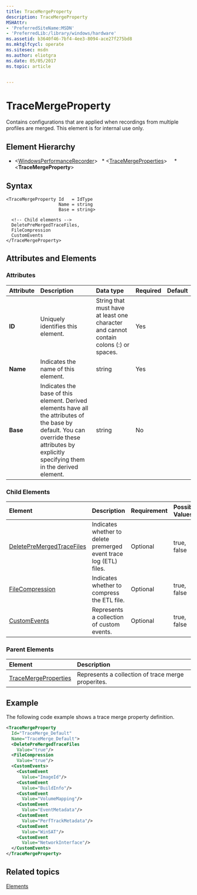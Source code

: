 ```yaml
---
title: TraceMergeProperty
description: TraceMergeProperty
MSHAttr:
- 'PreferredSiteName:MSDN'
- 'PreferredLib:/library/windows/hardware'
ms.assetid: b3640f46-7bf4-4ee3-8094-ace27f275bd8
ms.mktglfcycl: operate
ms.sitesec: msdn
ms.author: eliotgra
ms.date: 05/05/2017
ms.topic: article


---
```



# TraceMergeProperty

Contains configurations that are applied when recordings from multiple profiles are merged. This element is for internal use only.


## Element Hierarchy

* \<[WindowsPerformanceRecorder](windowsperformancerecorder.md)\>
  * \<[TraceMergeProperties](tracemergeproperties.md)\>
    * \<**TraceMergeProperty**\>


## Syntax

```
<TraceMergeProperty Id   = IdType
                    Name = string
                    Base = string>

  <!-- Child elements -->
  DeletePreMergedTraceFiles,
  FileCompression
  CustomEvents
</TraceMergeProperty>
```


## Attributes and Elements


### Attributes

| Attribute | Description                                                                                                                                                                                  | Data type                                                                             | Required | Default |
| :-------  | :------------------------------------------------------------------------------------------------------------------------------------------------------------------------------------------- | :------------------------------------------------------------------------------------ | :------- | :------ |
| **ID**    | Uniquely identifies this element.                                                                                                                                                            | String that must have at least one character and cannot contain colons (:) or spaces. | Yes      |         |
| **Name**  | Indicates the name of this element.                                                                                                                                                          | string                                                                                | Yes      |         |
| **Base**  | Indicates the base of this element. Derived elements have all the attributes of the base by default. You can override these attributes by explicitly specifying them in the derived element. | string                                                                                | No       |         |


### Child Elements

| Element                                                   | Description                                                        | Requirement | Possible Values |
| :-------------------------------------------------------- | :----------------------------------------------------------------- | :---------- | :-------------- |
| [DeletePreMergedTraceFiles](deletepremergedtracefiles.md) | Indicates whether to delete premerged event trace log (ETL) files. | Optional    | true, false     |
| [FileCompression](filecompression.md)                     | Indicates whether to compress the ETL file.                        | Optional    | true, false     |
| [CustomEvents](customevents.md)                           | Represents a collection of custom events.                          | Optional    | true, false     |


### Parent Elements

| Element                                         | Description                                        |
| :---------------------------------------------- | :------------------------------------------------- |
| [TraceMergeProperties](tracemergeproperties.md) | Represents a collection of trace merge properites. |


## Example

The following code example shows a trace merge property definition.

```xml
<TraceMergeProperty
  Id="TraceMerge_Default"
  Name="TraceMerge_Default">
  <DeletePreMergedTraceFiles
    Value="true"/>
  <FileCompression
    Value="true"/>
  <CustomEvents>
    <CustomEvent
      Value="ImageId"/>
    <CustomEvent
      Value="BuildInfo"/>
    <CustomEvent
      Value="VolumeMapping"/>
    <CustomEvent
      Value="EventMetadata"/>
    <CustomEvent
      Value="PerfTrackMetadata"/>
    <CustomEvent
      Value="WinSAT"/>
    <CustomEvent
      Value="NetworkInterface"/>
  </CustomEvents>
</TraceMergeProperty>
```


## Related topics

[Elements](elements.md)

